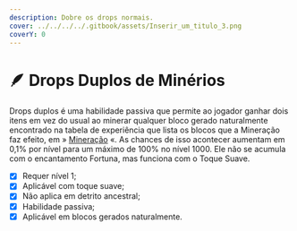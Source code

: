 ```yaml
---
description: Dobre os drops normais.
cover: ../../../../.gitbook/assets/Inserir_um_titulo_3.png
coverY: 0
---
```


# 🪶 Drops Duplos de Minérios

Drops duplos é uma habilidade passiva que permite ao jogador ganhar dois itens em vez do usual ao minerar qualquer bloco gerado naturalmente encontrado na tabela de experiência que lista os blocos que a Mineração faz efeito, em » [Mineração](../../../../global/mcmmo/habilidades-de-coleta/mineracao/) «. As chances de isso acontecer aumentam em 0,1% por nível para um máximo de 100% no nível 1000. Ele não se acumula com o encantamento Fortuna, mas funciona com o Toque Suave.

* [x] Requer nível 1;
* [x] Aplicável com toque suave;
* [x] Não aplica em detrito ancestral;
* [x] Habilidade passiva;
* [x] Aplicável em blocos gerados naturalmente.
